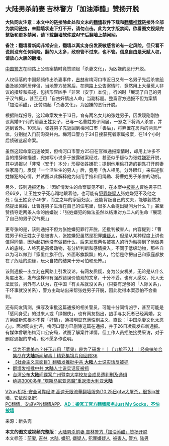  <h2>大陆男杀前妻 吉林警方「加油添醋」赞扬开脱</h2> <p class="notice"><b>大陆网友注意：本文中的链接除此处和文末的<a href="https://github.com/bannedbook/fanqiang" >翻墙</a>软件下载和<a href="https://github.com/killgcd/justmysocks/blob/master/README.md">翻墙推荐</a>链接外全部为禁网链接，未翻墙状态下打不开，请勿点击。此为文字版禁闻，欲看图文视频完整版和更多禁闻，请下载<a href="https://github.com/bannedbook/fanqiang">翻墙软件或APP</a>后翻墙上禁闻网。</p><p>备注：翻墙看新闻非常安全，翻墙以真实身份发表敏感言论有一定风险，但只看不说则没有任何风险，翻的人太多，政府管不过来，也不管。信息自由是天赋人权，请放心大胆的翻墙。</b></p>  <div class="entry"> <p id="conimg"></p> <p><span class='wp_keywordlink_affiliate'><a href="https://www.bannedbook.org/" title="中国" target="_blank">中国</a></span><a href="https://www.bannedbook.org/bnews/tag/%e8%ad%a6%e6%96%b9/" class="st_tag internal_tag" rel="tag" title="标签 警方 下的日志">警方</a>在网路上公告案情时竟赞颂起「杀妻文化」，为凶嫌的恶行开脱。</p>  <p>人权低落的中国频频传出杀妻事件，<a href="https://www.bannedbook.org/bnews/tag/%e5%90%89%e6%9e%97/" class="st_tag internal_tag" rel="tag" title="标签 吉林 下的日志">吉林</a>省梅河口市近日又有一名男子先后杀害<a href="https://www.bannedbook.org/bnews/tag/%E5%89%8D%E5%A6%BB/" class="st_tag internal_tag" rel="tag" title="标签 前妻 下的日志">前妻</a>及她的同居伴侣，当地警方破案后，在网路上公告案情时，竟然用上大量惹人非议的措辞和描述，包括形容凶手「非常（安于）本份」，行凶时「展现了自己的男子汉气概」，甚至还用「自古奸情出人命」当副标题。整篇官方通报不但为案情「加油添醋」，还赞颂起「杀妻文化」，为凶嫌的恶行开脱。</p> <p>根据陆媒报导，这起命案发生于13日，育有两名女儿的张姓男子，因发现刚刚协议离婚3个月的前妻王姓女子，已与一名曹姓男子同居，一怒之下将两人杀害，并逃到省外。10天后，张姓男子先返回到梅河口市「善后」，将弃置在房内的两具尸体，分别抛入门前沟渠井内。梅河口警方于24日接获死者家属报案，在14个小时后侦破这起命案。</p>  <p>虽然这起命案迅速破案，但梅河口市警方25日在官微通报案情时，却用上许多不当的措辞和描述，宛如写小说多于披露破案经过，甚至似乎疑似为张姓<a href="https://www.bannedbook.org/bnews/tag/%e5%ab%8c%e7%8a%af/" class="st_tag internal_tag" rel="tag" title="标签 嫌犯 下的日志">嫌犯</a>开脱，其中通报以「非常（安于）本分」形容张姓嫌犯；提到他用偷打造的钥匙打开前妻住家房门，发现「一个活生生的男人」后，竟用「仇人相见，分外眼红」来描述张姓嫌犯的心情，并试图以此解释他为何用手掐和用绳勒、将曹姓男子杀害的动机。</p> <p>另外，该则通报还称：「因奸情发生的命案屡见不鲜，在本案中<a href="https://www.bannedbook.org/bnews/tag/%E8%A2%AB%E5%AE%B3%E4%BA%BA/" class="st_tag internal_tag" rel="tag" title="标签 被害人 下的日志">被害人</a>曹姓男子已经66岁，让王姓女子死心蹋地跟着他，也可能有<a href="https://www.bannedbook.org/bnews/tag/%E7%8A%AF%E7%BD%AA%E5%AB%8C%E7%96%91%E4%BA%BA/" class="st_tag internal_tag" rel="tag" title="标签 犯罪嫌疑人 下的日志">犯罪嫌疑人</a>张姓嫌犯不及他之处；但王姓女子49岁，而立之年的家庭妇女，还能背叛自己的丈夫，能够毅然决然提出离婚，让曹姓男子生活在自己的住宅里，很多人会提出疑问为什么？」甚至赞扬夺走两条人命的凶嫌说：「张姓嫌犯的做法虽然以结束对方二人的生命『展现了自己的男子汉气概』」</p>  <p>更夸张的是，该则通报不但为张姓嫌犯罪行开脱，还批判被害人。内容提到：「曹姓男子和王姓女子是被害人，张姓嫌犯虽然是犯罪<a href="https://www.bannedbook.org/bnews/tag/%E5%AB%8C%E7%96%91%E4%BA%BA/" class="st_tag internal_tag" rel="tag" title="标签 嫌疑人 下的日志">嫌疑人</a>，但是从某种程度上讲也值得同情，因为起初他没有做错什么，后来发现两名被害人的行为触碰到了他做男人的底线。人终究是高级动物，有分析判断和感情投入，不同于低级动物，那些自以为可以做到『家里红旗不倒，外面彩旗飘飘』的人，恰恰是你把自己和家庭都放在了危险的边缘，玩火自焚的结果十分可怕和恐怖。」</p> <p>该则通报一出立刻在网路上引发议论。有网友质疑，身为公安机关，无论是从什么角度出发，发布这样带有强烈错误价值观的文章，十分不妥。也有人感叹，死人无法反驳，另外有人认为，在中国「有关系就没关系」（只要有足够的「人际关系」，干坏事就没关系），警方主动站出来帮张姓男子开脱，因此觉得本案恐怕不会重判。</p>  <p>还有网友猜测，撰写及审批这篇通报的相关警员，可能十分同情凶手，甚至可能是「感同身受」的过来人或「绿帽侠」，也有网友指出，凶手与女死者已经离婚，女方另结新欢根本不算「奸情」，通报明显充满性别主义，直说：「中国杀妻文化太恶心」。面对网友批评，梅河口警方已删除这篇在通报，并于26日凌晨发布新通报。有媒体曾联络梅河口公安局，试图了解案件详情，但工作人员拒绝接受采访，对于删除通报的举动，也不愿多作说明。</p> <ul class='op-related-articles' title='相关阅读'> <li><a href='https://www.bannedbook.org/bnews/bannedvideo/20201029/1422058.html' target='_blank'>华为不靠美帝？任正非用「苹果」是为了研发！｜【刀枪不入】｜经典搞笑合集尽在<b>大陆</b>新闻解毒｜精彩集锦片段回顾36</a></li> <li><a href='https://www.bannedbook.org/bnews/bannedvideo/20201029/1421881.html' target='_blank'>【社会主义真面目】翻墙发推批中共 <b>大陆</b>人士说实话反被抓</a></li> <li><a href='https://www.bannedbook.org/bnews/taiwannews/20201028/1421862.html' target='_blank'>翻墙发推批中共 <b>大陆</b>人士说实话反被抓</a></li> <li><a href='https://www.bannedbook.org/bnews/baitai/20201028/1421773.html' target='_blank'>台湾公布<b>大陆</b>间谍案广州暨南大学校友会成员遭判刑及通缉</a></li> <li><a href='https://www.bannedbook.org/bnews/funmedia/20201028/1421523.html' target='_blank'>绝迹3000多年 “塔斯马尼亚恶魔”重返澳大利亚<b>大陆</b></a></li> </ul> <p class="texttj"> <a href="https://www.bannedbook.org/forum23/topic22702.html" target="_blank">V2ray机场-安全可靠经济 高速无限流量翻墙服务(10.25日gfw大屠杀，很多ip被墙，它依然坚挺)</a><br/> <a href="https://github.com/bannedbook/fanqiang/wiki/%E7%A6%81%E9%97%BB%E7%BD%91%E5%AE%89%E5%8D%93%E7%BF%BB%E5%A2%99%E6%96%B0%E9%97%BBAPP" target="_blank">PC翻墙、安卓VPN翻墙APP</a>、<span onclick="window.open('https://github.com/killgcd/justmysocks/blob/master/README.md')" style="font-weight:bold;color:#00A191;cursor:pointer;text-decoration:underline;outline:none">AD：搬瓦工官方翻墙服务Just My Socks，不怕被墙</span></p><p> 来源：新头壳 </p><a name='sharetosocial'></a>       <div><b>本文的图文或视频完整版</b>：<a href='https://www.bannedbook.org/bnews/cbnews/20201029/1422140.html'>大陆男杀前妻 吉林警方「加油添醋」赞扬开脱</a></div>  </div><!--END ENTRY--> <div class="postfooter"> <div>本文标签：<a href="https://www.bannedbook.org/bnews/tag/%E5%89%8D%E5%A6%BB/" rel="tag">前妻</a>, <a href="https://www.bannedbook.org/bnews/tag/%e5%90%89%e6%9e%97/" rel="tag">吉林</a>, <a href="https://www.bannedbook.org/bnews/tag/%e5%a4%a7%e9%99%86/" rel="tag">大陆</a>, <a href="https://www.bannedbook.org/bnews/tag/%e5%ab%8c%e7%8a%af/" rel="tag">嫌犯</a>, <a href="https://www.bannedbook.org/bnews/tag/%E5%AB%8C%E7%96%91%E4%BA%BA/" rel="tag">嫌疑人</a>, <a href="https://www.bannedbook.org/bnews/tag/%E7%8A%AF%E7%BD%AA%E5%AB%8C%E7%96%91%E4%BA%BA/" rel="tag">犯罪嫌疑人</a>, <a href="https://www.bannedbook.org/bnews/tag/%E8%A2%AB%E5%AE%B3%E4%BA%BA/" rel="tag">被害人</a>, <a href="https://www.bannedbook.org/bnews/tag/%e8%ad%a6%e6%96%b9/" rel="tag">警方</a>, <a href="https://www.bannedbook.org/bnews/tag/%E9%99%86%E7%94%B7/" rel="tag">陆男</a></div>  </div><!--END POSTFOOTER--> 